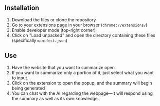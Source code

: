 ## Installation
1. Download the files or clone the repository
2. Go to your extensions page in your browser (`chrome://extensions/`)
3. Enable developer mode (top-right corner)
4. Click on "Load unpacked" and open the directory containing these files (specifically `manifest.json`)

## Use
1. Have the website that you want to summarize open
2. If you want to summarize only a portion of it, just select what you want to input.
3. Click on the extension to open the popup, and the summary will begin being generated
4. You can chat with the AI regarding the webpage—it will respond using the summary as well as its own knowledge.
